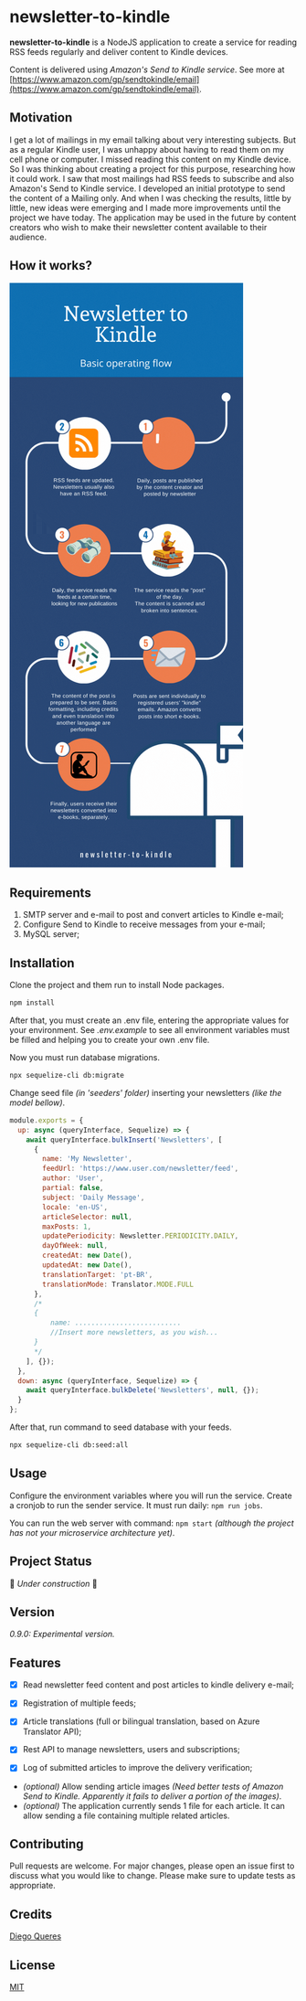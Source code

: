 # newsletter-to-kindle

**newsletter-to-kindle** is a NodeJS application to create a service for reading RSS feeds regularly and deliver content to Kindle devices. 

Content is delivered using _Amazon&#39;s Send to Kindle service_. See more at [https://www.amazon.com/gp/sendtokindle/email](https://www.amazon.com/gp/sendtokindle/email).

## Motivation
I get a lot of mailings in my email talking about very interesting subjects. But as a regular Kindle user, I was unhappy about having to read them on my cell phone or computer. I missed reading this content on my Kindle device.
So I was thinking about creating a project for this purpose, researching how it could work. I saw that most mailings had RSS feeds to subscribe and also Amazon's Send to Kindle service. 
I developed an initial prototype to send the content of a Mailing only. And when I was checking the results, little by little, new ideas were emerging and I made more improvements until the project we have today. 
The application may be used in the future by content creators who wish to make their newsletter content available to their audience.

## How it works?
![Infographic](/images/infographic.gif)

## Requirements
1. SMTP server and e-mail to post and convert articles to Kindle e-mail;
2. Configure Send to Kindle to receive messages from your e-mail;
3. MySQL server;

## Installation
Clone the project and them run to install Node packages.
```bash
npm install
```

After that, you must create an .env file, entering the appropriate values for your environment. See _.env.example_ to see all environment variables must be filled and helping you to create your own .env file.

Now you must run database migrations.
```bash
npx sequelize-cli db:migrate
```

Change seed file _(in &#39;seeders&#39; folder)_ inserting your newsletters _(like the model bellow)_.
```javascript
module.exports = {
  up: async (queryInterface, Sequelize) => {
    await queryInterface.bulkInsert('Newsletters', [
      {
        name: 'My Newsletter',
        feedUrl: 'https://www.user.com/newsletter/feed',
        author: 'User',
        partial: false,
        subject: 'Daily Message',
        locale: 'en-US',
        articleSelector: null,
        maxPosts: 1,
        updatePeriodicity: Newsletter.PERIODICITY.DAILY,
        dayOfWeek: null,
        createdAt: new Date(),
        updatedAt: new Date(),
        translationTarget: 'pt-BR',
        translationMode: Translator.MODE.FULL
      },
      /*
      {   
          name: ..........................
          //Insert more newsletters, as you wish...
      }
      */
    ], {});   
  },
  down: async (queryInterface, Sequelize) => {
    await queryInterface.bulkDelete('Newsletters', null, {});
  }
};
```

After that, run command to seed database with your feeds.
```bash
npx sequelize-cli db:seed:all
```

## Usage
Configure the environment variables where you will run the service. Create a cronjob to run the sender service. It must run daily: `npm run jobs`.

You can run the web server with command: `npm start` _(although the project has not your microservice architecture yet)_.

## Project Status
🚀 _Under construction_ 🚧

## Version
_0.9.0: Experimental version._

## Features
- [x] Read newsletter feed content and post articles to kindle delivery e-mail;
- [x] Registration of multiple feeds;
- [x] Article translations (full or bilingual translation, based on Azure Translator API);
- [x] Rest API to manage newsletters, users and subscriptions;
- [x] Log of submitted articles to improve the delivery verification;


- _(optional)_ Allow sending article images _(Need better tests of Amazon Send to Kindle. Apparently it fails to deliver a portion of the images)_.
- _(optional)_ The application currently sends 1 file for each article. It can allow sending a file containing multiple related articles.

## Contributing
Pull requests are welcome. For major changes, please open an issue first to discuss what you would like to change.
Please make sure to update tests as appropriate.

## Credits
[Diego Queres](https://github.com/diegoqueres)

## License
[MIT](https://choosealicense.com/licenses/mit/)
